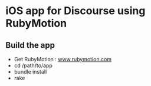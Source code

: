 # iOS app for Discourse using RubyMotion

## Build the app

* Get RubyMotion : www.rubymotion.com
* cd /path/to/app
* bundle install
* rake
